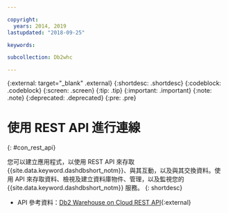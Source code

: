 ```yaml
---

copyright:
  years: 2014, 2019
lastupdated: "2018-09-25"

keywords:

subcollection: Db2whc

---
```


<!-- Attribute definitions --> 
{:external: target="_blank" .external}
{:shortdesc: .shortdesc}
{:codeblock: .codeblock}
{:screen: .screen}
{:tip: .tip}
{:important: .important}
{:note: .note}
{:deprecated: .deprecated}
{:pre: .pre}

# 使用 REST API 進行連線
{: #con_rest_api}

您可以建立應用程式，以使用 REST API 來存取 {{site.data.keyword.dashdbshort_notm}}、與其互動，以及與其交換資料。使用 API 來存取資料、檢視及建立資料庫物件、管理，以及監視您的 {{site.data.keyword.dashdbshort_notm}} 服務。
{: shortdesc}

- API 參考資料：[Db2 Warehouse on Cloud REST API](http://ibm.biz/db2whc_api){:external}
    



